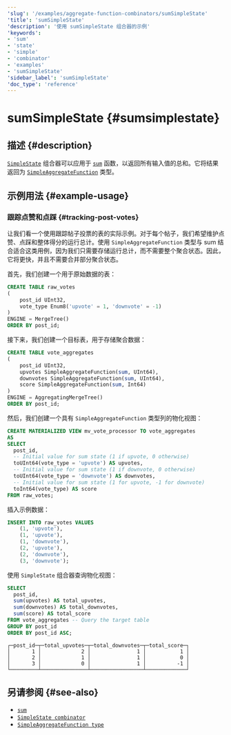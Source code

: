 ```yaml
---
'slug': '/examples/aggregate-function-combinators/sumSimpleState'
'title': 'sumSimpleState'
'description': '使用 sumSimpleState 组合器的示例'
'keywords':
- 'sum'
- 'state'
- 'simple'
- 'combinator'
- 'examples'
- 'sumSimpleState'
'sidebar_label': 'sumSimpleState'
'doc_type': 'reference'
---
```



# sumSimpleState {#sumsimplestate}

## 描述 {#description}

[`SimpleState`](/sql-reference/aggregate-functions/combinators#-simplestate) 组合器可以应用于 [`sum`](/sql-reference/aggregate-functions/reference/sum) 函数，以返回所有输入值的总和。它将结果返回为 [`SimpleAggregateFunction`](/docs/sql-reference/data-types/simpleaggregatefunction) 类型。

## 示例用法 {#example-usage}

### 跟踪点赞和点踩 {#tracking-post-votes}

让我们看一个使用跟踪帖子投票的表的实际示例。对于每个帖子，我们希望维护点赞、点踩和整体得分的运行总计。使用 `SimpleAggregateFunction` 类型与 sum 结合适合这类用例，因为我们只需要存储运行总计，而不需要整个聚合状态。因此，它将更快，并且不需要合并部分聚合状态。

首先，我们创建一个用于原始数据的表：

```sql title="Query"
CREATE TABLE raw_votes
(
    post_id UInt32,
    vote_type Enum8('upvote' = 1, 'downvote' = -1)
)
ENGINE = MergeTree()
ORDER BY post_id;
```

接下来，我们创建一个目标表，用于存储聚合数据：

```sql
CREATE TABLE vote_aggregates
(
    post_id UInt32,
    upvotes SimpleAggregateFunction(sum, UInt64),
    downvotes SimpleAggregateFunction(sum, UInt64),
    score SimpleAggregateFunction(sum, Int64)
)
ENGINE = AggregatingMergeTree()
ORDER BY post_id;
```

然后，我们创建一个具有 `SimpleAggregateFunction` 类型列的物化视图：

```sql
CREATE MATERIALIZED VIEW mv_vote_processor TO vote_aggregates
AS
SELECT
  post_id,
  -- Initial value for sum state (1 if upvote, 0 otherwise)
  toUInt64(vote_type = 'upvote') AS upvotes,
  -- Initial value for sum state (1 if downvote, 0 otherwise)
  toUInt64(vote_type = 'downvote') AS downvotes,
  -- Initial value for sum state (1 for upvote, -1 for downvote)
  toInt64(vote_type) AS score
FROM raw_votes;
```

插入示例数据：

```sql
INSERT INTO raw_votes VALUES
    (1, 'upvote'),
    (1, 'upvote'),
    (1, 'downvote'),
    (2, 'upvote'),
    (2, 'downvote'),
    (3, 'downvote');
```

使用 `SimpleState` 组合器查询物化视图：

```sql
SELECT
  post_id,
  sum(upvotes) AS total_upvotes,
  sum(downvotes) AS total_downvotes,
  sum(score) AS total_score
FROM vote_aggregates -- Query the target table
GROUP BY post_id
ORDER BY post_id ASC;
```

```response
┌─post_id─┬─total_upvotes─┬─total_downvotes─┬─total_score─┐
│       1 │             2 │               1 │           1 │
│       2 │             1 │               1 │           0 │
│       3 │             0 │               1 │          -1 │
└─────────┴───────────────┴─────────────────┴─────────────┘
```

## 另请参阅 {#see-also}
- [`sum`](/sql-reference/aggregate-functions/reference/sum)
- [`SimpleState combinator`](/sql-reference/aggregate-functions/combinators#-simplestate)
- [`SimpleAggregateFunction type`](/sql-reference/data-types/simpleaggregatefunction)
